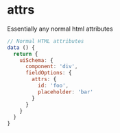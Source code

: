 # attrs

Essentially any normal html attributes

```js
// Normal HTML attributes
data () {
  return {
    uiSchema: {
      component: 'div',
      fieldOptions: {
        attrs: {
          id: 'foo',
          placeholder: 'bar'
        }
      }
    }
  }
}
```
